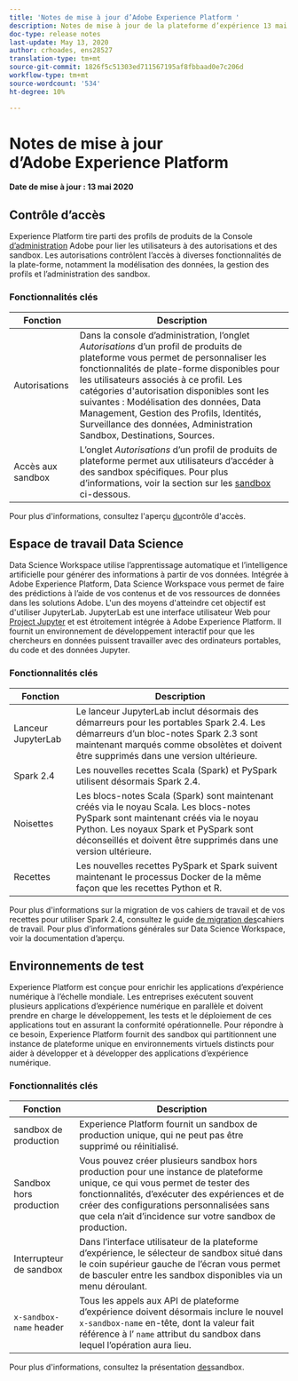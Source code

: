 ```yaml
---
title: 'Notes de mise à jour d’Adobe Experience Platform '
description: Notes de mise à jour de la plateforme d’expérience 13 mai 2020
doc-type: release notes
last-update: May 13, 2020
author: crhoades, ens28527
translation-type: tm+mt
source-git-commit: 1826f5c51303ed711567195af8fbbaad0e7c206d
workflow-type: tm+mt
source-wordcount: '534'
ht-degree: 10%

---
```



# Notes de mise à jour d’Adobe Experience Platform

**Date de mise à jour : 13 mai 2020**

## Contrôle d’accès

Experience Platform tire parti des profils de produits de la Console [d’administration](https://auth.services.adobe.com/fr_FR/index.html?callback=https%3A%2F%2Fims-na1.adobelogin.com%2Fims%2Fadobeid%2FONESIE1%2FAdobeID%2Ftoken%3Fredirect_uri%3Dhttps%253A%252F%252Fadminconsole.adobe.com%252Fredirect.html%253Ftarget%253D%25252Foverview%2523from_ims%253Dtrue%2526old_hash%253D%2526api%253Dauthorize&amp;client_id=ONESIE1&amp;scope=openid%2CAdobeID%2Cadditional_info.projectedProductContext%2Cread_organizations%2Cread_members%2Cread_countries_regions%2Cadditional_info.roles%2Cadobeio_api%2Cread_auth_src_domains%2CauthSources.rwd&amp;denied_callback=https%3A%2F%2Fims-na1.adobelogin.com%2Fims%2Fdenied%2FONESIE1%3Fredirect_uri%3Dhttps%253A%252F%252Fadminconsole.adobe.com%252Fredirect.html%253Ftarget%253D%25252Foverview%2523from_ims%253Dtrue%2526old_hash%253D%2526api%253Dauthorize%26response_type%3Dtoken&amp;relay=6e938255-62f5-42c8-8176-178f6f1ab5bc&amp;locale=fr_FR&amp;flow_type=token&amp;ctx_id=admin_console_logo&amp;idp_flow_type=login#/) Adobe pour lier les utilisateurs à des autorisations et des sandbox. Les autorisations contrôlent l’accès à diverses fonctionnalités de la plate-forme, notamment la modélisation des données, la gestion des profils et l’administration des sandbox.

### Fonctionnalités clés

| Fonction | Description |
|--- | ---|
| Autorisations | Dans la console d’administration, l’onglet _Autorisations_ d’un profil de produits de plateforme vous permet de personnaliser les fonctionnalités de plate-forme disponibles pour les utilisateurs associés à ce profil. Les catégories d&#39;autorisation disponibles sont les suivantes : Modélisation des données, Data Management, Gestion des Profils, Identités, Surveillance des données, Administration Sandbox, Destinations, Sources. |
| Accès aux sandbox | L’onglet _Autorisations_ d’un profil de produits de plateforme permet aux utilisateurs d’accéder à des sandbox spécifiques. Pour plus d’informations, voir la section sur les [sandbox](#sandboxes) ci-dessous. |

Pour plus d&#39;informations, consultez l&#39;aperçu [du](../../access-control/home.md)contrôle d&#39;accès.

## Espace de travail Data Science

Data Science Workspace utilise l’apprentissage automatique et l’intelligence artificielle pour générer des informations à partir de vos données. Intégrée à Adobe Experience Platform, Data Science Workspace vous permet de faire des prédictions à l’aide de vos contenus et de vos ressources de données dans les solutions Adobe. L&#39;un des moyens d&#39;atteindre cet objectif est d&#39;utiliser JupyterLab. JupyterLab est une interface utilisateur Web pour <a href="https://jupyter.org/" target="_blank">Project Jupyter</a> et est étroitement intégrée à Adobe Experience Platform. Il fournit un environnement de développement interactif pour que les chercheurs en données puissent travailler avec des ordinateurs portables, du code et des données Jupyter.

### Fonctionnalités clés

| Fonction | Description |
|--- | ---|
| Lanceur JupyterLab | Le lanceur JupyterLab inclut désormais des démarreurs pour les portables Spark 2.4. Les démarreurs d’un bloc-notes Spark 2.3 sont maintenant marqués comme obsolètes et doivent être supprimés dans une version ultérieure. |
| Spark 2.4 | Les nouvelles recettes Scala (Spark) et PySpark utilisent désormais Spark 2.4. |
| Noisettes | Les blocs-notes Scala (Spark) sont maintenant créés via le noyau Scala. Les blocs-notes PySpark sont maintenant créés via le noyau Python. Les noyaux Spark et PySpark sont déconseillés et doivent être supprimés dans une version ultérieure. |
| Recettes | Les nouvelles recettes PySpark et Spark suivent maintenant le processus Docker de la même façon que les recettes Python et R. |

Pour plus d&#39;informations sur la migration de vos cahiers de travail et de vos recettes pour utiliser Spark 2.4, consultez le guide [de migration des](../../data-science-workspace/recipe-notebook-migration.md)cahiers de travail. Pour plus d’informations générales sur Data Science Workspace, voir la documentation [](../../data-science-workspace/home.md)d’aperçu.

## Environnements de test

Experience Platform est conçue pour enrichir les applications d’expérience numérique à l’échelle mondiale. Les entreprises exécutent souvent plusieurs applications d’expérience numérique en parallèle et doivent prendre en charge le développement, les tests et le déploiement de ces applications tout en assurant la conformité opérationnelle. Pour répondre à ce besoin, Experience Platform fournit des sandbox qui partitionnent une instance de plateforme unique en environnements virtuels distincts pour aider à développer et à développer des applications d’expérience numérique.

### Fonctionnalités clés

| Fonction | Description |
|--- | ---|
| sandbox de production | Experience Platform fournit un sandbox de production unique, qui ne peut pas être supprimé ou réinitialisé. |
| Sandbox hors production | Vous pouvez créer plusieurs sandbox hors production pour une instance de plateforme unique, ce qui vous permet de tester des fonctionnalités, d’exécuter des expériences et de créer des configurations personnalisées sans que cela n’ait d’incidence sur votre sandbox de production. |
| Interrupteur de sandbox | Dans l’interface utilisateur de la plateforme d’expérience, le sélecteur de sandbox situé dans le coin supérieur gauche de l’écran vous permet de basculer entre les sandbox disponibles via un menu déroulant. |
| `x-sandbox-name` header | Tous les appels aux API de plateforme d’expérience doivent désormais inclure le nouvel `x-sandbox-name` en-tête, dont la valeur fait référence à l’ `name` attribut du sandbox dans lequel l’opération aura lieu. |

Pour plus d&#39;informations, consultez la présentation [des](../../sandboxes/home.md)sandbox.